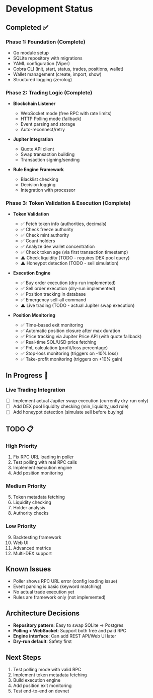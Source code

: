 # Development Status

## Completed ✅

### Phase 1: Foundation (Complete)
- Go module setup
- SQLite repository with migrations
- YAML configuration (Viper)
- Cobra CLI (init, start, status, trades, positions, wallet)
- Wallet management (create, import, show)
- Structured logging (zerolog)

### Phase 2: Trading Logic (Complete)
- **Blockchain Listener**
  - WebSocket mode (free RPC with rate limits)
  - HTTP Polling mode (fallback)
  - Event parsing and storage
  - Auto-reconnect/retry
  
- **Jupiter Integration**
  - Quote API client
  - Swap transaction building
  - Transaction signing/sending
  
- **Rule Engine Framework**
  - Blacklist checking
  - Decision logging
  - Integration with processor

### Phase 3: Token Validation & Execution (Complete)
- **Token Validation**
  - ✅ Fetch token info (authorities, decimals)
  - ✅ Check freeze authority
  - ✅ Check mint authority
  - ✅ Count holders
  - ✅ Analyze dev wallet concentration
  - ✅ Check token age (via first transaction timestamp)
  - ⚠️ Check liquidity (TODO - requires DEX pool query)
  - ⚠️ Honeypot detection (TODO - sell simulation)

- **Execution Engine**
  - ✅ Buy order execution (dry-run implemented)
  - ✅ Sell order execution (dry-run implemented)
  - ✅ Position tracking in database
  - ✅ Emergency sell-all command
  - ⚠️ Live trading (TODO - actual Jupiter swap execution)

- **Position Monitoring**
  - ✅ Time-based exit monitoring
  - ✅ Automatic position closure after max duration
  - ✅ Price tracking via Jupiter Price API (with quote fallback)
  - ✅ Real-time SOL/USD price fetching
  - ✅ PnL calculation (profit/loss percentage)
  - ✅ Stop-loss monitoring (triggers on -10% loss)
  - ✅ Take-profit monitoring (triggers on +10% gain)

## In Progress 🚧

### Live Trading Integration
- [ ] Implement actual Jupiter swap execution (currently dry-run only)
- [ ] Add DEX pool liquidity checking (min_liquidity_usd rule)
- [ ] Add honeypot detection (simulate sell before buying)

## TODO 📋

### High Priority
1. Fix RPC URL loading in poller
2. Test polling with real RPC calls
3. Implement execution engine
4. Add position monitoring

### Medium Priority
5. Token metadata fetching
6. Liquidity checking
7. Holder analysis
8. Authority checks

### Low Priority
9. Backtesting framework
10. Web UI
11. Advanced metrics
12. Multi-DEX support

## Known Issues

- Poller shows RPC URL error (config loading issue)
- Event parsing is basic (keyword matching)
- No actual trade execution yet
- Rules are framework only (not implemented)

## Architecture Decisions

- **Repository pattern**: Easy to swap SQLite → Postgres
- **Polling + WebSocket**: Support both free and paid RPC
- **Engine interface**: Can add REST API/Web UI later
- **Dry-run default**: Safety first

## Next Steps

1. Test polling mode with valid RPC
2. Implement token metadata fetching
3. Build execution engine
4. Add position exit monitoring
5. Test end-to-end on devnet
